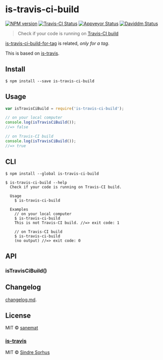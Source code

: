 # is-travis-ci-build

[![NPM version][npm-image]][npm-url] [![Travis-CI Status][travis-image]][travis-url] [![Appveyor Status][appveyor-image]][appveyor-url] [![Daviddm Status][daviddm-image]][daviddm-url]

> Check if your code is running on [Travis-CI build](http://docs.travis-ci.com/user/environment-variables/#Default-Environment-Variables)

[is-travis-ci-build-for-tag](https://github.com/pandawing/node-is-travis-ci-build-for-tag) is related, _only for a tag_.

This is based on [is-travis](https://github.com/sindresorhus/is-travis).


## Install

```
$ npm install --save is-travis-ci-build
```


## Usage

```js
var isTravisCiBuild = require('is-travis-ci-build');

// on your local computer
console.log(isTravisCiBuild());
//=> false

// on Travis-CI build
console.log(isTravisCiBuild());
//=> true
```


## CLI

```
$ npm install --global is-travis-ci-build
```
```
$ is-travis-ci-build --help
  Check if your code is running on Travis-CI build.

  Usage
    $ is-travis-ci-build

  Examples
    // on your local computer
    $ is-travis-ci-build
    This is not Travis-CI build. //=> exit code: 1

    // on Travis-CI build
    $ is-travis-ci-build
    (no output) //=> exit code: 0
```


## API

### isTravisCiBuild()


## Changelog

[changelog.md](./changelog.md).


## License

MIT © [sanemat](http://sane.jp)

### [is-travis](https://github.com/sindresorhus/is-travis)

MIT © [Sindre Sorhus](http://sindresorhus.com)


[travis-url]: https://travis-ci.org/pandawing/node-is-travis-ci-build
[travis-image]: https://img.shields.io/travis/pandawing/node-is-travis-ci-build/master.svg?style=flat-square&label=travis
[appveyor-url]: https://ci.appveyor.com/project/sanemat/node-is-travis-ci-build/branch/master
[appveyor-image]: https://img.shields.io/appveyor/ci/sanemat/node-is-travis-ci-build/master.svg?style=flat-square&label=appveyor
[npm-url]: https://npmjs.org/package/is-travis-ci-build
[npm-image]: https://img.shields.io/npm/v/is-travis-ci-build.svg?style=flat-square
[daviddm-url]: https://david-dm.org/pandawing/node-is-travis-ci-build
[daviddm-image]: https://img.shields.io/david/pandawing/node-is-travis-ci-build.svg?style=flat-square
